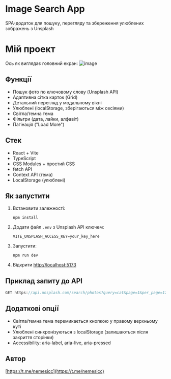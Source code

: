 # Image Search App

SPA-додаток для пошуку, перегляду та збереження улюблених зображень з Unsplash

# Мій проект

Ось як виглядає головний екран:
![image](https://github.com/user-attachments/assets/2680eadf-514b-4cc4-a973-9d8875af10d6)

## Функції

- Пошук фото по ключовому слову (Unsplash API)
- Адаптивна сітка карток (Grid)
- Детальний перегляд у модальному вікні
- Улюблені (localStorage, зберігаються між сесіями)
- Світла/темна тема
- Фільтри (дата, лайки, алфавіт)
- Пагінація ("Load More")

## Стек

- React + Vite
- TypeScript
- CSS Modules + простий CSS
- fetch API
- Context API (тема)
- LocalStorage (улюблені)

## Як запустити

1. Встановити залежності:
   ```
   npm install
   ```
2. Додати файл `.env` з Unsplash API ключем:
   ```
   VITE_UNSPLASH_ACCESS_KEY=your_key_here
   ```
3. Запустити:
   ```
   npm run dev
   ```
4. Відкрити [http://localhost:5173](http://localhost:5173)

## Приклад запиту до API

```js
GET https://api.unsplash.com/search/photos?query=cat&page=1&per_page=12&client_id=YOUR_KEY
```

## Додаткові опції

- Світла/темна тема перемикається кнопкою у правому верхньому куті
- Улюблені синхронізуються з localStorage (залишаються після закриття сторінки)
- Accessibility: aria-label, aria-live, aria-pressed

## Автор

[https://t.me/nemesicc](https://t.me/nemesicc)
